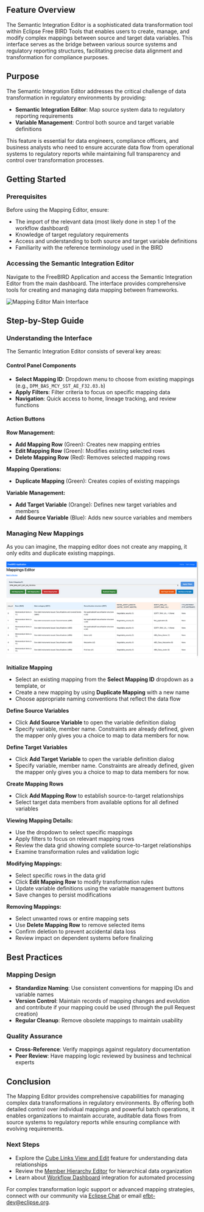 ## Feature Overview

The Semantic Integration Editor is a sophisticated data transformation tool within Eclipse Free BIRD Tools that enables users to create, manage, and modify complex mappings between source and target data variables. This interface serves as the bridge between various source systems and regulatory reporting structures, facilitating precise data alignment and transformation for compliance purposes.

## Purpose

The Semantic Integration Editor addresses the critical challenge of data transformation in regulatory environments by providing:
- **Semantic Integration Editor**: Map source system data to regulatory reporting requirements
- **Variable Management**: Control both source and target variable definitions

This feature is essential for data engineers, compliance officers, and business analysts who need to ensure accurate data flow from operational systems to regulatory reports while maintaining full transparency and control over transformation processes.

## Getting Started

### Prerequisites
Before using the Mapping Editor, ensure:
- The import of the relevant data (most likely done in step 1 of the workflow dashboard)
- Knowledge of target regulatory requirements
- Access and understanding to both source and target variable definitions
- Familiarity with the reference terminology used in the BIRD

### Accessing the Semantic Integration Editor
Navigate to the FreeBIRD Application and access the Semantic Integration Editor from the main dashboard. The interface provides comprehensive tools for creating and managing data mapping between frameworks.

![Mapping Editor Main Interface](images/screenshots/mapping_editor/Mapping_Editor_Screenshot__4.20.17PM.png)

## Step-by-Step Guide

### Understanding the Interface

The Semantic Integration Editor consists of several key areas:

#### Control Panel Components
- **Select Mapping ID**: Dropdown menu to choose from existing mappings (e.g., `DPM_BAS_MCY_SST_AE_F32.03.b`)
- **Apply Filters**: Filter criteria to focus on specific mapping data
- **Navigation**: Quick access to home, lineage tracking, and review functions

#### Action Buttons
**Row Management:**
- **Add Mapping Row** (Green): Creates new mapping entries
- **Edit Mapping Row** (Green): Modifies existing selected rows
- **Delete Mapping Row** (Red): Removes selected mapping rows

**Mapping Operations:**
- **Duplicate Mapping** (Green): Creates copies of existing mappings

**Variable Management:**
- **Add Target Variable** (Orange): Defines new target variables and members
- **Add Source Variable** (Blue): Adds new source variables and members

### Managing New Mappings

As you can imagine, the mapping editor does not create any mapping, it only edits and duplicate existing mappings.

![Mapping Editor with Data](images/screenshots/mapping_editor/Mapping_Editor_Screenshot__4.20.27PM.png)

**Initialize Mapping**
- Select an existing mapping from the **Select Mapping ID** dropdown as a template, or
- Create a new mapping by using **Duplicate Mapping** with a new name
- Choose appropriate naming conventions that reflect the data flow

**Define Source Variables**
- Click **Add Source Variable** to open the variable definition dialog
- Specify variable, member name. Constraints are already defined, given the mapper only gives you a choice to map to data members for now.

**Define Target Variables**
- Click **Add Target Variable** to open the variable definition dialog
- Specify variable, member name. Constraints are already defined, given the mapper only gives you a choice to map to data members for now.

**Create Mapping Rows**
- Click **Add Mapping Row** to establish source-to-target relationships
- Select target data members from available options for all defined variables

**Viewing Mapping Details:**
- Use the dropdown to select specific mappings
- Apply filters to focus on relevant mapping rows
- Review the data grid showing complete source-to-target relationships
- Examine transformation rules and validation logic

**Modifying Mappings:**
- Select specific rows in the data grid
- Click **Edit Mapping Row** to modify transformation rules
- Update variable definitions using the variable management buttons
- Save changes to persist modifications

**Removing Mappings:**
- Select unwanted rows or entire mapping sets
- Use **Delete Mapping Row** to remove selected items
- Confirm deletion to prevent accidental data loss
- Review impact on dependent systems before finalizing

## Best Practices

### Mapping Design
- **Standardize Naming**: Use consistent conventions for mapping IDs and variable names
- **Version Control**: Maintain records of mapping changes and evolution and contribute if your mapping could be used (through the pull Request creation)
- **Regular Cleanup**: Remove obsolete mappings to maintain usability

### Quality Assurance
- **Cross-Reference**: Verify mappings against regulatory documentation
- **Peer Review**: Have mapping logic reviewed by business and technical experts

## Conclusion

The Mapping Editor provides comprehensive capabilities for managing complex data transformations in regulatory environments. By offering both detailed control over individual mappings and powerful batch operations, it enables organizations to maintain accurate, auditable data flows from source systems to regulatory reports while ensuring compliance with evolving requirements.

### Next Steps
- Explore the [Cube Links View and Edit](cube-links-view-and-edit.html) feature for understanding data relationships
- Review the [Member Hierarchy Editor](member-hierarchy-editor.html) for hierarchical data organization
- Learn about [Workflow Dashboard](workflow-dashboard-guide.html) integration for automated processing

For complex transformation logic support or advanced mapping strategies, connect with our community via [Eclipse Chat](https://chat.eclipse.org/#/room/%23technology.efbt:matrix.eclipse.org) or email [efbt-dev@eclipse.org](mailto:efbt-dev@eclipse.org).
